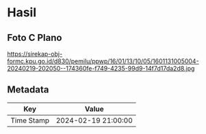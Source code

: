 # Hasil

## Foto C Plano

https://sirekap-obj-formc.kpu.go.id/d830/pemilu/ppwp/16/01/13/10/05/1601131005004-20240219-202050--174360fe-f749-4235-99d9-14f7d17da2d8.jpg


## Metadata

| Key        | Value               |
| ---------- | ------------------- |
| Time Stamp | 2024-02-19 21:00:00 |




